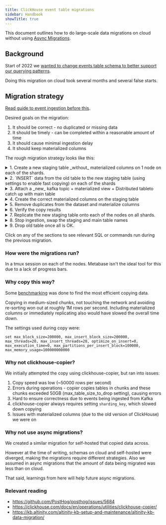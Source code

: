 ```yaml
---
title: ClickHouse event table migrations
sidebar: Handbook
showTitle: true
---
```


This document outlines how to do large-scale data migrations on cloud without using [Async Migrations](/handbook/engineering/databases/async-migrations).

## Background

Start of 2022 we [wanted to change events table schema to better support our querying patterns](https://github.com/PostHog/posthog/issues/5684).

Doing this migration on cloud took several months and several false starts.

## Migration strategy

[Read guide to event ingestion before this](/handbook/engineering/databases/event-ingestion).

Desired goals on the migration:
1. It should be correct - no duplicated or missing data
2. It should be timely - can be completed within a reasonable amount of time
3. It should cause minimal ingestion delay
4. It should keep materialized columns

The rough migration strategy looks like this:

<details><summary>1. Create a new staging table _without_ materialized columns on 1 node on each of the shards.</summary>

```sql
CREATE TABLE posthog.sharded_events_ordered_by_event(
    `uuid` UUID,
    `event` String,
    `properties` String,
    `timestamp` DateTime64(6, 'UTC'),
    `team_id` Int64,
    `distinct_id` String,
    `elements_hash` String,
    `created_at` DateTime64(6, 'UTC'),
    `_timestamp` DateTime,
    `_offset` UInt64,
    `elements_chain` String,
    `$group_0` String MATERIALIZED replaceRegexpAll(JSONExtractRaw(properties, '$group_0'), concat('^[', regexpQuoteMeta('"'), ']*|[', regexpQuoteMeta('"'), ']*$'), ''),
    `$group_1` String MATERIALIZED replaceRegexpAll(JSONExtractRaw(properties, '$group_1'), concat('^[', regexpQuoteMeta('"'), ']*|[', regexpQuoteMeta('"'), ']*$'), ''),
    `$group_2` String MATERIALIZED replaceRegexpAll(JSONExtractRaw(properties, '$group_2'), concat('^[', regexpQuoteMeta('"'), ']*|[', regexpQuoteMeta('"'), ']*$'), ''),
    `$group_3` String MATERIALIZED replaceRegexpAll(JSONExtractRaw(properties, '$group_3'), concat('^[', regexpQuoteMeta('"'), ']*|[', regexpQuoteMeta('"'), ']*$'), ''),
    `$group_4` String MATERIALIZED replaceRegexpAll(JSONExtractRaw(properties, '$group_4'), concat('^[', regexpQuoteMeta('"'), ']*|[', regexpQuoteMeta('"'), ']*$'), ''),
    `$window_id` String MATERIALIZED replaceRegexpAll(JSONExtractRaw(properties, '$window_id'), concat('^[', regexpQuoteMeta('"'), ']*|[', regexpQuoteMeta('"'), ']*$'), ''),
    `$session_id` String MATERIALIZED replaceRegexpAll(JSONExtractRaw(properties, '$session_id'), concat('^[', regexpQuoteMeta('"'), ']*|[', regexpQuoteMeta('"'), ']*$'), '')
)
ENGINE = ReplicatedReplacingMergeTree(
    '/clickhouse/prod/tables/{shard}/posthog.sharded_events_ordered_by_event3',
    '{replica}',
    _timestamp
) PARTITION BY toYYYYMM(timestamp)
ORDER BY (team_id, toDate(timestamp), event, cityHash64(distinct_id), cityHash64(uuid))
SAMPLE BY cityHash64(distinct_id)
SETTINGS storage_policy = 'hot_to_cold'
```

Note that zookeeper path needs to be unique for this to work.
</details>

<details><summary>2. `INSERT` data from the old table to the new staging table (using settings to enable fast copying) on each of the shards</summary>

```sql
set max_block_size=200000, max_insert_block_size=200000, max_threads=20, max_insert_threads=20, optimize_on_insert=0, max_execution_time=0, max_partitions_per_insert_block=100000, max_memory_usage=100000000000

INSERT INTO sharded_events_ordered_by_event(uuid, event, properties, timestamp, team_id, distinct_id, elements_hash, created_at, _timestamp, _offset, elements_chain)
SELECT uuid, event, properties, timestamp, team_id, distinct_id, elements_hash, created_at, _timestamp, _offset, elements_chain
FROM sharded_events
```

</details>

<details><summary>3. Attach a _new_ kafka topic + materialized view + Distributed tableto catch up with main table</summary>

```sql

CREATE TABLE posthog.writable_events2
(
    `uuid` UUID,
    `event` String,
    `properties` String,
    `timestamp` DateTime64(6, 'UTC'),
    `team_id` Int64,
    `distinct_id` String,
    `elements_hash` String,
    `created_at` DateTime64(6, 'UTC'),
    `_timestamp` DateTime,
    `_offset` UInt64,
    `elements_chain` String
)
ENGINE = Distributed('posthog', 'posthog', 'sharded_events_ordered_by_event', sipHash64(distinct_id))


CREATE TABLE posthog.kafka_events_proto2 (`uuid` String, `event` String, `properties` String, `timestamp` DateTime64(6, 'UTC'), `team_id` UInt64, `distinct_id` String, `created_at` DateTime64(6, 'UTC'), `elements_chain` String) ENGINE = Kafka SETTINGS kafka_broker_list = 'XXX', kafka_topic_list = 'clickhouse_events_proto', kafka_group_name = 'prod_kafka_proto_events_group2', kafka_format = 'Protobuf', kafka_schema = 'eventsmsg:EventMsg', kafka_skip_broken_messages = 10

CREATE MATERIALIZED VIEW posthog.events_mv2 TO posthog.writable_events2 (`uuid` UUID, `event` String, `properties` String, `timestamp` DateTime64(6, 'UTC'), `team_id` Int64, `distinct_id` String, `elements_chain` String, `created_at` DateTime64(6, 'UTC'), `_timestamp` DateTime, `_offset` UInt64) AS SELECT uuid, event, properties, timestamp, team_id, distinct_id, elements_chain, created_at, _timestamp, _offset FROM posthog.kafka_events_proto2

```

Note that the kafka consumer group name needs be different from the previous one to make sure everything gets consumed

</details>
<details><summary>4. Create the correct materialized columns on the staging table</summary>

```sql

select concat('ALTER TABLE sharded_events_ordered_by_event ADD COLUMN ', name, ' VARCHAR MATERIALIZED ', default_expression, ';') from system.columns where table = 'sharded_events' and default_kind = 'DEFAULT' format TSV

clickhouse-client --queries-file 2022-01-23-sharded_events_materialized.sql
```

The following commands worked for me during this migration, this will need to be adjusted for the next migration

</details>
<details><summary>5. Remove duplicates from the dataset and materialize columns</summary>

```sql
OPTIMIZE TABLE sharded_events_ordered_by_event FINAL DEDUPLICATE
```

Run this on each of the shards.
</details>

<details><summary>6. Verify the copy results</summary>

Some sample queries used to drill into issues:

```sql
select _table, count(), max(_timestamp) from merge('posthog', 'sharded_events.*') group by _table;

select _table, count(), max(_timestamp) from merge('posthog', 'sharded_events.*') where timestamp < '2022-02-24' group by _table;

select _table, team_id, count() c from merge('posthog', 'sharded_events.*') group by _table, team_id order by c limit 10;


select _table, toYYYYMM(timestamp), count() c from merge('posthog', 'sharded_events.*') group by _table, toYYYYMM(timestamp) order by c desc limit 20;

SELECT partition, max(c) - min(c) diff
FROM (
    select _table, toYYYYMM(timestamp) partition, count() c from merge('posthog', 'sharded_events.*') group by _table, toYYYYMM(timestamp)
)
GROUP BY partition
ORDER BY diff DESC
LIMIT 10;


SELECT partition, date, max(c) - min(c) diff
FROM (
    select _table, toYYYYMM(timestamp) partition, toDate(timestamp) date,  count() c
    from merge('posthog', 'sharded_events.*')
    where toYYYYMM(timestamp) = '202201'
    group by _table, toYYYYMM(timestamp), date
)
GROUP BY partition, date
ORDER BY diff DESC
LIMIT 10;

select _table, count(), uniqExact(uuid)
from merge('posthog', 'sharded_events.*')
WHERE toDate(timestamp) = '2022-01-29'
GROUP BY _table;
```

</details>
<details><summary>7. Replicate the new staging table onto each of the nodes on all shards.</summary>

Get the `create_table_query` for the new table from system.tables and run it on all the remaining nodes.

</details>
<details><summary>8. Stop ingestion, swap the staging and main table names</summary>

```sql

DROP TABLE IF EXISTS events_mv ON CLUSTER posthog;
DROP TABLE IF EXISTS events_mv2 ON CLUSTER posthog;
DROP TABLE IF EXISTS kafka_events_proto ON CLUSTER posthog;
DROP TABLE IF EXISTS kafka_events_proto2 ON CLUSTER posthog;
DROP TABLE IF EXISTS writable_events2 ON CLUSTER posthog;
RENAME TABLE sharded_events TO sharded_events_20220203_backup, sharded_events_ordered_by_event TO sharded_events ON CLUSTER posthog;
CREATE TABLE posthog.kafka_events_proto (`uuid` String, `event` String, `properties` String, `timestamp` DateTime64(6, 'UTC'), `team_id` UInt64, `distinct_id` String, `created_at` DateTime64(6, 'UTC'), `elements_chain` String) ENGINE = Kafka SETTINGS kafka_broker_list = 'X', kafka_group_name = 'prod_kafka_proto_events_group2', kafka_format = 'Protobuf', kafka_schema = 'eventsmsg:EventMsg', kafka_skip_broken_messages = 10;
CREATE MATERIALIZED VIEW posthog.events_mv TO posthog.writable_events (`uuid` UUID, `event` String, `properties` String, `timestamp` DateTime64(6, 'UTC'), `team_id` Int64, `distinct_id` String, `elements_chain` String, `created_at` DateTime64(6, 'UTC'), `_timestamp` DateTime, `_offset` UInt64) AS SELECT uuid, event, properties, timestamp, team_id, distinct_id, elements_chain, created_at, _timestamp, _offset FROM posthog.kafka_events_proto;
```

Take care that consumer group names are correct for the migration

</details>
<details><summary>9. Drop old table once all is OK.</summary>

</details>

Click on any of the sections to see relevant SQL or commands run during the previous migration.


### How were the migrations run?

In a tmux session on each of the nodes. Metabase isn't the ideal tool for this due to a lack of progress bars.

### Why copy this way?

Some [benchmarking](https://github.com/PostHog/posthog/issues/5684#issuecomment-1016413621) was done to find the most efficient copying data.

Copying in medium-sized chunks, not touching the network and avoiding re-sorting won out at roughly 1M rows per second. Including materialized columns or immediately replicating also would have slowed the overall time down.

The settings used during copy were:

```
set max_block_size=200000, max_insert_block_size=200000, max_threads=20, max_insert_threads=20, optimize_on_insert=0, max_execution_time=0, max_partitions_per_insert_block=100000, max_memory_usage=100000000000
```

### Why not clickhouse-copier?

We initially attempted the copy using clickhouse-copier, but ran into issues:
1. Copy speed was low (~50000 rows per second)
2. Errors during operations - copier copies tables in chunks and these chunks exceeded 50GB (max_table_size_to_drop setting), causing errors
3. Hard to ensure correctness due to events being ingested from Kafka
4. clickhouse-copier always requires setting `sharding_key`, which slowed down copying
5. Issues with materialized columns (due to the old version of ClickHouse) we were on

### Why not use async migrations?

We created a similar migration for self-hosted that copied data across.

However at the time of writing, schemas on cloud and self-hosted were diverged, making the migrations require different strategies. Also
we assumed in async migrations that the amount of data being migrated was less than on cloud.

That said, learnings from here will help future async migrations.

### Relevant reading

- https://github.com/PostHog/posthog/issues/5684
- https://clickhouse.com/docs/en/operations/utilities/clickhouse-copier/
- https://kb.altinity.com/altinity-kb-setup-and-maintenance/altinity-kb-data-migration/
